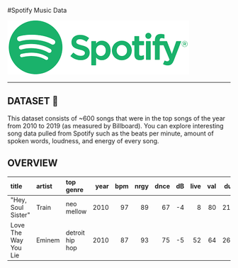 
#Spotify Music Data





![img](\img/logospotify.png)

-------------------------------------------------------
##  DATASET :file_folder: 

This dataset consists of ~600 songs that were in the top songs of the year from 2010 to 2019 (as measured by Billboard). You can explore interesting song data pulled from Spotify such as the beats per minute, amount of spoken words, loudness, and energy of every song.


##  OVERVIEW
| title                | artist   | top genre       |   year |   bpm |   nrgy |   dnce |   dB |   live |   val |   dur |   acous |   spch |   pop |
|:---------------------|:---------|:----------------|-------:|------:|-------:|-------:|-----:|-------:|------:|------:|--------:|-------:|------:|
| "Hey, Soul Sister"   | Train    | neo mellow      |   2010 |    97 |     89 |     67 |   -4 |      8 |    80 |   217 |      19 |      4 |    83 |
| Love The Way You Lie | Eminem   | detroit hip hop |   2010 |    87 |     93 |     75 |   -5 |     52 |    64 |   263 |      24 |     23 |    82 |

